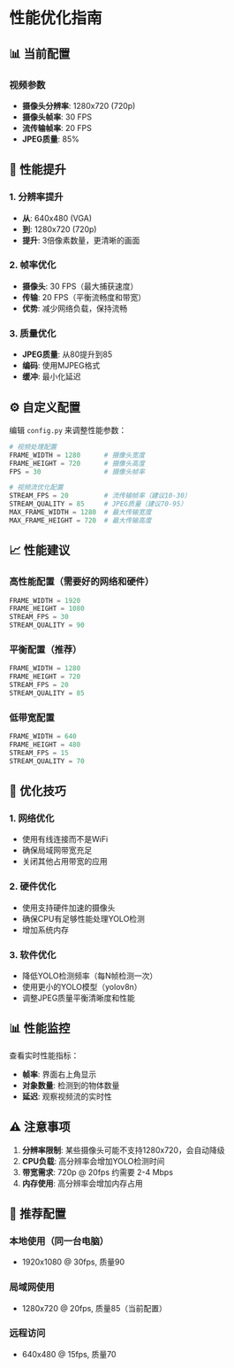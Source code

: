 # 性能优化指南

## 📊 当前配置

### 视频参数
- **摄像头分辨率**: 1280x720 (720p)
- **摄像头帧率**: 30 FPS
- **流传输帧率**: 20 FPS
- **JPEG质量**: 85%

## 🚀 性能提升

### 1. 分辨率提升
- **从**: 640x480 (VGA)
- **到**: 1280x720 (720p)
- **提升**: 3倍像素数量，更清晰的画面

### 2. 帧率优化
- **摄像头**: 30 FPS（最大捕获速度）
- **传输**: 20 FPS（平衡流畅度和带宽）
- **优势**: 减少网络负载，保持流畅

### 3. 质量优化
- **JPEG质量**: 从80提升到85
- **编码**: 使用MJPEG格式
- **缓冲**: 最小化延迟

## ⚙️ 自定义配置

编辑 `config.py` 来调整性能参数：

```python
# 视频处理配置
FRAME_WIDTH = 1280      # 摄像头宽度
FRAME_HEIGHT = 720      # 摄像头高度
FPS = 30                # 摄像头帧率

# 视频流优化配置
STREAM_FPS = 20         # 流传输帧率（建议10-30）
STREAM_QUALITY = 85     # JPEG质量（建议70-95）
MAX_FRAME_WIDTH = 1280  # 最大传输宽度
MAX_FRAME_HEIGHT = 720  # 最大传输高度
```

## 📈 性能建议

### 高性能配置（需要好的网络和硬件）
```python
FRAME_WIDTH = 1920
FRAME_HEIGHT = 1080
STREAM_FPS = 30
STREAM_QUALITY = 90
```

### 平衡配置（推荐）
```python
FRAME_WIDTH = 1280
FRAME_HEIGHT = 720
STREAM_FPS = 20
STREAM_QUALITY = 85
```

### 低带宽配置
```python
FRAME_WIDTH = 640
FRAME_HEIGHT = 480
STREAM_FPS = 15
STREAM_QUALITY = 70
```

## 🔧 优化技巧

### 1. 网络优化
- 使用有线连接而不是WiFi
- 确保局域网带宽充足
- 关闭其他占用带宽的应用

### 2. 硬件优化
- 使用支持硬件加速的摄像头
- 确保CPU有足够性能处理YOLO检测
- 增加系统内存

### 3. 软件优化
- 降低YOLO检测频率（每N帧检测一次）
- 使用更小的YOLO模型（yolov8n）
- 调整JPEG质量平衡清晰度和性能

## 📊 性能监控

查看实时性能指标：
- **帧率**: 界面右上角显示
- **对象数量**: 检测到的物体数量
- **延迟**: 观察视频流的实时性

## ⚠️ 注意事项

1. **分辨率限制**: 某些摄像头可能不支持1280x720，会自动降级
2. **CPU负载**: 高分辨率会增加YOLO检测时间
3. **带宽需求**: 720p @ 20fps 约需要 2-4 Mbps
4. **内存使用**: 高分辨率会增加内存占用

## 🎯 推荐配置

### 本地使用（同一台电脑）
- 1920x1080 @ 30fps, 质量90

### 局域网使用
- 1280x720 @ 20fps, 质量85（当前配置）

### 远程访问
- 640x480 @ 15fps, 质量70